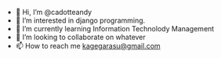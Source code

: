 - 👋 Hi, I’m @cadotteandy
- 👀 I’m interested in django programming.
- 🌱 I’m currently learning Information Technolody Management
- 💞️ I’m looking to collaborate on whatever
- 📫 How to reach me kagegarasu@gmail.com

<!---
cadotteandy/cadotteandy is a ✨ special ✨ repository because its `README.md` (this file) appears on your GitHub profile.
You can click the Preview link to take a look at your changes.
--->
